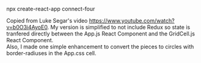 

npx create-react-app connect-four

Copied from Luke Segar's video https://www.youtube.com/watch?v=b0O3i4AyoE0.
My version is simplified to not include Redux so state is tranfered directly between the App.js React Component and the GridCell.js React Component.  
Also, I made one simple enhancement to convert the pieces to circles with border-radiuses in the App.css cell.
